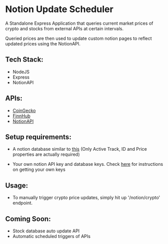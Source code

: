 # Notion Update Scheduler

A Standalone Express Application that queries current market prices of crypto and stocks from external APIs at certain intervals.

Queried prices are then used to update custom notion pages to reflect updated prices using the NotionAPI.

## Tech Stack:
- NodeJS
- Express
- NotionAPI

## APIs:
- [CoinGecko](https://www.coingecko.com/en/api)
- [FinnHub](https://finnhub.io/docs/api)
- [NotionAPI](https://developers.notion.com)

## Setup requirements:
- A notion database similar to [this](https://lorenzo-adco.notion.site/a66abb2318a546bd93f20de20c2298f4?v=976b04b7193642559f8767cdaf632105) (Only Active Track, ID and Price properties are actually required)

- Your own notion API key and database keys. Check [here](https://developers.notion.com/docs/getting-started) for instructions on getting your own keys

## Usage:
- To manually trigger crypto price updates, simply hit up '/notion/crypto' endpoint.

## Coming Soon:
- Stock database auto update API
- Automatic scheduled triggers of APIs